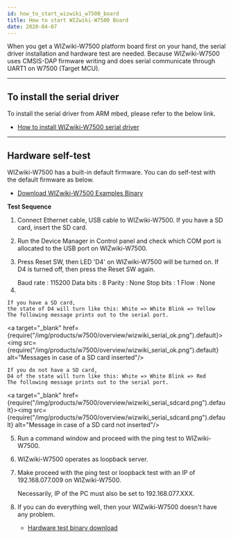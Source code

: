 ```yaml
---
id: how_to_start_wizwiki_w7500_board
title: How to start WIZwiki-W7500 Board
date: 2020-04-07
---
```


When you get a WIZwiki-W7500 platform board first on your hand, the
serial driver installation and hardware test are needed. Because
WIZwiki-W7500 uses CMSIS-DAP firmware writing and does serial
communicate through UART1 on W7500 (Target MCU).  

-----

## To install the serial driver

To install the serial driver from ARM mbed, please refer to the below
link.

   * [How to install WIZwiki-W7500 serial driver](how_to_install_wizwiki_7500_serial_driver)

-----

## Hardware self-test

WIZwiki-W7500 has a built-in default firmware. You can do self-test with
the default firmware as below.

   * [Download WIZwiki-W7500 Examples Binary](how_to_write_firmware_into_wizwiki_w7500#examples-binary)

**Test Sequence**

1. Connect Ethernet cable, USB cable to WIZwiki-W7500. If you have a SD
card, insert the SD card.

2. Run the Device Manager in Control panel and check which COM port is
allocated to the USB port on WIZwiki-W7500.

3. Press Reset SW, then LED 'D4' on WIZwiki-W7500 will be turned on. If
D4 is turned off, then press the Reset SW again.

    <Serial setting>
    Baud rate : 115200
    Data bits : 8
    Parity : None
    Stop bits : 1
    Flow : None
    
4.

    If you have a SD card,
    the state of D4 will turn like this: White => White Blink => Yellow
    The following message prints out to the serial port.

<a target="_blank" href={require("/img/products/w7500/overview/wizwiki_serial_ok.png").default}><img src={require("/img/products/w7500/overview/wizwiki_serial_ok.png").default} alt="Messages in case of a SD card inserted"/></a>

    If you do not have a SD card,
    D4 of the state will turn like this: White => White Blink => Red
    The following message prints out to the serial port.

<a target="_blank" href={require("/img/products/w7500/overview/wizwiki_serial_sdcard.png").default}><img src={require("/img/products/w7500/overview/wizwiki_serial_sdcard.png").default} alt="Message in case of a SD card not inserted"/></a>

5. Run a command window and proceed with the ping test to
WIZwiki-W7500.

6. WIZwiki-W7500 operates as loopback server.

7. Make proceed with the ping test or loopback test with an IP of
192.168.077.009 on WIZwiki-W7500.

    Necessarily, IP of the PC must also be set to 192.168.077.XXX.

8. If you can do everything well, then your WIZwiki-W7500 doesn't have
any problem.

   * <a href="/img/products/w7500/overview/w7500x_wztoe_manu.zip" target="_blank">Hardware test binary download</a>